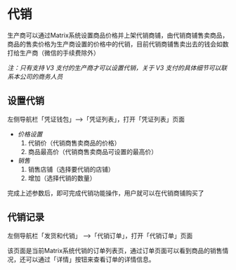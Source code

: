 # 代销

生产商可以通过Matrix系统设置商品价格并上架代销商铺，由代销商铺售卖商品，商品的售卖价格为生产商设置的价格中的代销，目前代销商铺售卖出去的钱会如数打给生产商（微信的手续费除外）

*注：只有支持 V3 支付的生产商才可以设置代销，关于 V3 支付的具体细节可以联系本公司的商务人员*

## 设置代销

左侧导航栏「凭证钱包」-->「凭证列表」，打开「凭证列表」页面

- *价格设置*
	1. 代销价（代销商售卖商品的价格）
	2. 商品最高价（代销商售卖商品可设置的最高价）
- *销售*
	1. 销售店铺（选择要代销的店铺）
	2. 增加（选择代销的数量）

完成上述参数后，即可完成代销功能操作，用户就可以在代销商铺购买了


## 代销记录

左侧导航栏「发货和代销」 -->「代销订单」，打开「代销订单」页面

该页面是当前Matrix系统代销的订单列表页，通过订单页面可以看到商品的销售情况，还可以通过「详情」按钮来查看订单的详情信息。